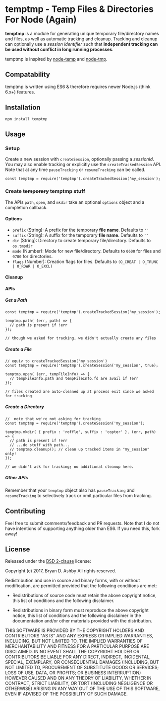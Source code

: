 # temptmp - Temp Files & Directories For Node (Again)

**temptmp** is a module for generating unique temporary file/directory names and files, as well as automatic tracking and cleanup. Tracking and cleanup can optionally use a *session identifier* such that __independent tracking can be used without conflict in long running processes__.

temptmp is inspired by [node-temp](https://github.com/bruce/node-temp) and [node-tmp](https://github.com/raszi/node-tmp).

## Compatability
temptmp is written using ES6 & therefore requires newer Node.js (think 6.x+) features.

## Installation
`npm install temptmp`

## Usage
### Setup
Create a new session with `createSession`, optionally passing a *sessionId*. You may also enable tracking or explicitly use the `createTrackedSession` API. Note that at any time `pauseTracking` or `resumeTracking` can be called.

```
const temptmp = require('temptmp').createTrackedSession('my_session');
```

### Create ~~temporary~~ temptmp stuff
The APIs `path`, `open`, and `mkdir` take an optional `options` object and a completion callback.

#### Options
* `prefix` (String): A prefix for the temporary **file name**. Defaults to `''`
* `suffix` (String): A suffix for the temporary **file name**. Defaults to `''`
* `dir` (String): Directory to create temporary file/directory. Defaults to `os.tmpdir`
* `mode` (Number): Mode for new file/directory. Defaults to `0600` for files and `0700` for directories.
* `flags` (Number): Creation flags for files. Defaults to `(O_CREAT | O_TRUNC | O_RDWR | O_EXCL)`

#### Cleanup


#### APIs
##### Get a Path
```
const temptmp = require('temptmp').createTrackedSession('my_session');

temptmp.path( (err, path) => {
  // path is present if !err
});

// though we asked for tracking, we didn't actually create any files

```


##### Create a File
```
// equiv to createTrackedSession('my_session')
const temptmp = require('temptmp').createSession('my_session', true);

temptmp.open( (err, tempFileInfo) => {
  // tempFileInfo.path and tempFileInfo.fd are avail if !err
});

// files created are auto-cleaned up at process exit since we asked for tracking
```

##### Create a Directory
```
//	note that we're not asking for tracking
const temptmp = require('temptmp').createSession('my_session');

temptmp.mkdir( { prefix : 'roffle', suffix : 'copter' }, (err, path) => {
  // path is present if !err
  // ...do stuff with path...
  // temptmp.cleanup(); // clean up tracked items in "my_session" only!
});

// we didn't ask for tracking; no additional cleanup here.
```

##### Other APIs
Remember that your `temptmp` object also has `pauseTracking` and `resumeTracking` to selectively track or omit particular files from tracking.

## Contributing
Feel free to submit comments/feedback and PR requests. Note that I do not have intentions of supporting anything older than ES6. If you need this, fork away!

## License
Released under the [BSD 2-clause](https://opensource.org/licenses/BSD-2-Clause) license:

Copyright (c) 2017, Bryan D. Ashby
All rights reserved.

Redistribution and use in source and binary forms, with or without
modification, are permitted provided that the following conditions are met:

* Redistributions of source code must retain the above copyright notice, this
  list of conditions and the following disclaimer.

* Redistributions in binary form must reproduce the above copyright notice,
  this list of conditions and the following disclaimer in the documentation
  and/or other materials provided with the distribution.

THIS SOFTWARE IS PROVIDED BY THE COPYRIGHT HOLDERS AND CONTRIBUTORS "AS IS"
AND ANY EXPRESS OR IMPLIED WARRANTIES, INCLUDING, BUT NOT LIMITED TO, THE
IMPLIED WARRANTIES OF MERCHANTABILITY AND FITNESS FOR A PARTICULAR PURPOSE ARE
DISCLAIMED. IN NO EVENT SHALL THE COPYRIGHT HOLDER OR CONTRIBUTORS BE LIABLE
FOR ANY DIRECT, INDIRECT, INCIDENTAL, SPECIAL, EXEMPLARY, OR CONSEQUENTIAL
DAMAGES (INCLUDING, BUT NOT LIMITED TO, PROCUREMENT OF SUBSTITUTE GOODS OR
SERVICES; LOSS OF USE, DATA, OR PROFITS; OR BUSINESS INTERRUPTION) HOWEVER
CAUSED AND ON ANY THEORY OF LIABILITY, WHETHER IN CONTRACT, STRICT LIABILITY,
OR TORT (INCLUDING NEGLIGENCE OR OTHERWISE) ARISING IN ANY WAY OUT OF THE USE
OF THIS SOFTWARE, EVEN IF ADVISED OF THE POSSIBILITY OF SUCH DAMAGE.
